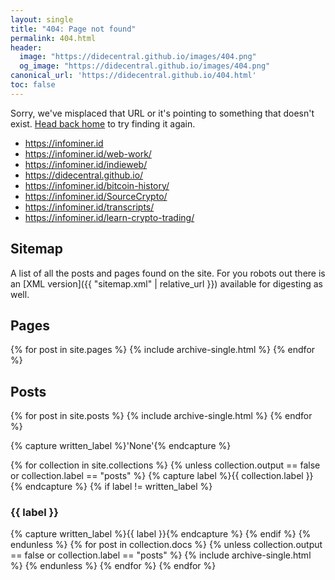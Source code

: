 ```yaml
---
layout: single
title: "404: Page not found"
permalink: 404.html
header: 
  image: "https://didecentral.github.io/images/404.png"
  og_image: "https://didecentral.github.io/images/404.png"
canonical_url: 'https://didecentral.github.io/404.html'
toc: false
---
```


<p class="lead">Sorry, we've misplaced that URL or it's pointing to something that doesn't exist. <a href="{{ site.baseurl }}/">Head back home</a> to try finding it again.</p>
<p><ul>
  <li><a href="https://infominer.id">https://infominer.id</a></li>
  <li><a href="https://infominer.id/web-work/">https://infominer.id/web-work/</a></li>
  <li><a href="https://infominer.id/indieweb/">https://infominer.id/indieweb/</a></li>
  <li><a href="https://didecentral.github.io/">https://didecentral.github.io/</a></li>
  <li><a href="https://infominer.id/bitcoin-history/">https://infominer.id/bitcoin-history/</a></li>
  <li><a href="https://infominer.id/SourceCrypto/">https://infominer.id/SourceCrypto/</a></li>
  <li><a href="https://infominer.id/transcripts/">https://infominer.id/transcripts/</a></li>
  <li><a href="https://infominer.id/learn-crypto-trading/">https://infominer.id/learn-crypto-trading/</a></li>
</ul></p>

<h2>Sitemap</h2>

A list of all the posts and pages found on the site. For you robots out there is an [XML version]({{ "sitemap.xml" | relative_url }}) available for digesting as well.

<h2>Pages</h2>
{% for post in site.pages %}
  {% include archive-single.html %}
{% endfor %}

<h2>Posts</h2>
{% for post in site.posts %}
  {% include archive-single.html %}
{% endfor %}

{% capture written_label %}'None'{% endcapture %}

{% for collection in site.collections %}
{% unless collection.output == false or collection.label == "posts" %}
  {% capture label %}{{ collection.label }}{% endcapture %}
  {% if label != written_label %}
  <h3>{{ label }}</h3>
  {% capture written_label %}{{ label }}{% endcapture %}
  {% endif %}
{% endunless %}
{% for post in collection.docs %}
  {% unless collection.output == false or collection.label == "posts" %}
  {% include archive-single.html %}
  {% endunless %}
{% endfor %}
{% endfor %}
